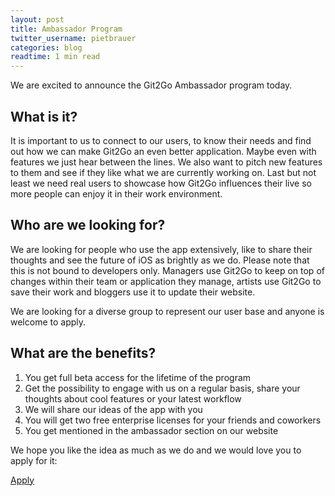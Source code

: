 ```yaml
---
layout: post
title: Ambassador Program
twitter_username: pietbrauer
categories: blog
readtime: 1 min read
---
```


We are excited to announce the Git2Go Ambassador program today.

## What is it?

It is important to us to connect to our users, to know their needs and find out how we can make Git2Go an even better application. Maybe even with features we just hear between the lines. We also want to pitch new features to them and see if they like what we are currently working on. Last but not least we need real users to showcase how Git2Go influences their live so more people can enjoy it in their work environment.

## Who are we looking for?

We are looking for people who use the app extensively, like to share their thoughts and see the future of iOS as brightly as we do. Please note that this is not bound to developers only. Managers use Git2Go to keep on top of changes within their team or application they manage, artists use Git2Go to save their work and bloggers use it to update their website.

We are looking for a diverse group to represent our user base and anyone is welcome to apply.

## What are the benefits?

1. You get full beta access for the lifetime of the program
2. Get the possibility to engage with us on a regular basis, share your thoughts about  cool features or your latest workflow
3. We will share our ideas of the app with you
4. You will get two free enterprise licenses for your friends and coworkers
5. You get mentioned in the ambassador section on our website

We hope you like the idea as much as we do and we would love you to apply for it:

<div class="center">
	<a href="{{ site.url }}/ambassador.html" class="btn btn--m btn-cta">Apply</a>
</div>